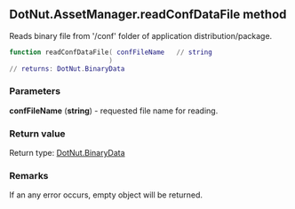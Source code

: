 ## DotNut.AssetManager.readConfDataFile method

Reads binary file from '/conf' folder of application distribution/package.


```lua
function readConfDataFile( confFileName   // string
                         )
// returns: DotNut.BinaryData
```


### Parameters

**confFileName** (**string**) - requested file name for reading.

### Return value

Return type: [DotNut.BinaryData](../../DotNut/BinaryData.md)



### Remarks

If an any error occurs, empty object will be returned.
